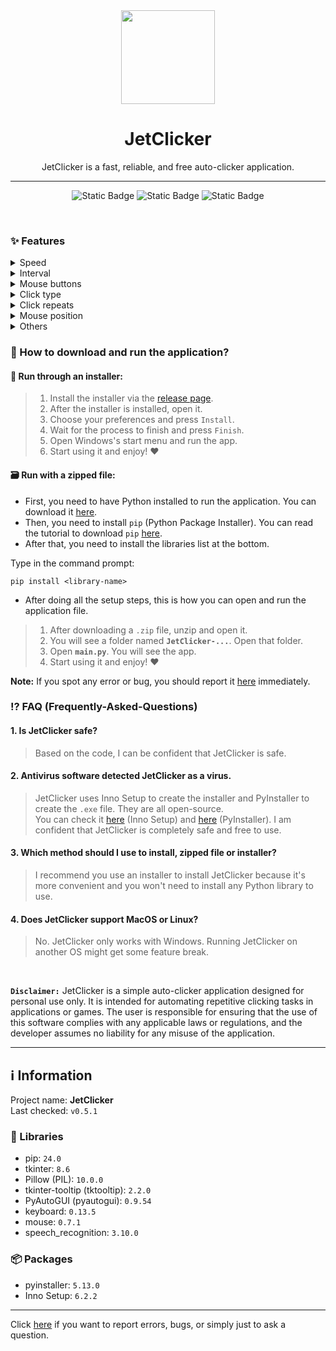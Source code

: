 <div align="center">
  <img src="assets/icons/logo.ico" width="150" height="auto">
  <h1>JetClicker</h1>
  <p>JetClicker is a fast, reliable, and free auto-clicker application.</p>
  <hr>
  
  ![Static Badge](https://img.shields.io/badge/0.5.1-blue?style=for-the-badge&label=Version)
  ![Static Badge](https://img.shields.io/badge/beta-yellow?style=for-the-badge&label=Status)
  ![Static Badge](https://img.shields.io/badge/MIT-green?style=for-the-badge&label=license&link=https%3A%2F%2Fgithub.com%2FItsHungg%2FJetClicker%2Fblob%2Fc9e6166835c47703e5da397176f03a7b247d7f8e%2FLICENSE.txt)

</div>

<br>

### ✨ Features
<details>
  <summary>Speed</summary>
  
  - [x] Normal (>50 CPS)
  - [x] Fast (>150 CPS)
  - [x] Very fast (>250 CPS) *depends on your machine*
  - [ ] Super fast (>500 CPS)
  - [ ] Ultra fast (>1000 CPS)
</details>
<details>
  <summary>Interval</summary>

  - [x] Custom interval
  - [x] Random interval
  - [ ] Multiple custom intervals
</details>
<details>
  <summary>Mouse buttons</summary>

  - [x] 3 mouse buttons
  - [ ] 5 mouse buttons
  - [ ] 9 mouse buttons
</details>
<details>
  <summary>Click type</summary>

  - [x] Single click
  - [x] Double click
  - [x] Triple-click
  - [x] Scroll
</details>
<details>
  <summary>Click repeats</summary>

  - [x] Custom limited repeats
  - [x] Unlimited repeats
</details>
<details>
  <summary>Mouse position</summary>

  - [x] Current mouse position
  - [x] Custom mouse position
  - [x] Random mouse position
  - [x] Move mouse to image on detection
  - [ ] Multiple click points
</details>
<details>
  <summary>Others</summary>
    <details>
    <summary><i>Advanced settings</i></summary>

  - [x] Customizable wheel size when auto-scrolling
  - [x] Customizable accuracy of the image detection system
  - [x] Customizable click area range
    - [x] Preview supported
  - [x] Voice commands
    - [x] Start clicking
    - [x] Stop clicking
    - [ ] Other actions
  - [x] Non-button triggering
    - [x] Trigger via hotkey
    - [ ] Trigger via mouse buttons *(in development)*
    - [ ] Trigger via active windows
    - [ ] Trigger via mouse on specific area
  - [x] Fail-safe system
  - [x] Extra features
    - [x] Always on top
    - [x] Extra message dialogs
  - [ ] Specific clicking windows *(in development)*
  </details>

  - [x] Included with built-in extensions (mouse recorder, cps calculator)
  - [x] Customizable plugins
  - [ ] Export/Load mouse positions to/from files *(in development)*
  - [ ] Macro
</details>

### 🤔 How to download and run the application?
#### 💾 Run through an installer:
> 1. Install the installer via the [release page](https://github.com/ItsHungg/JetClicker/releases).
> 2. After the installer is installed, open it.
> 3. Choose your preferences and press `Install`.
> 4. Wait for the process to finish and press `Finish`.
> 5. Open Windows's start menu and run the app.
> 6. Start using it and enjoy! ❤️

#### 🗃️ Run with a zipped file:
* First, you need to have Python installed to run the application. You can download it [here](https://www.python.org/downloads/).<br>
* Then, you need to install `pip` (Python Package Installer). You can read the tutorial to download `pip` [here](https://pip.pypa.io/en/stable/installation/).<br>
* After that, you need to install the libraries list at the bottom.<br>

Type in the command prompt:
```
pip install <library-name>
```

* After doing all the setup steps, this is how you can open and run the application file.
> 1. After downloading a `.zip` file, unzip and open it.
> 2. You will see a folder named **`JetClicker-...`**. Open that folder.
> 3. Open **`main.py`**. You will see the app.
> 4. Start using it and enjoy! ❤️

**Note:** If you spot any error or bug, you should report it [here](https://github.com/ItsHungg/JetClicker/issues) immediately.

### ⁉️ FAQ (Frequently-Asked-Questions)
#### 1. Is JetClicker safe?
> Based on the code, I can be confident that JetClicker is safe.
#### 2. Antivirus software detected JetClicker as a virus.
> JetClicker uses Inno Setup to create the installer and PyInstaller to create the `.exe` file. They are all open-source.<br>You can check it [here](https://github.com/jrsoftware/issrc) (Inno Setup) and [here](https://github.com/pyinstaller/pyinstaller) (PyInstaller). I am confident that JetClicker is completely safe and free to use.
#### 3. Which method should I use to install, zipped file or installer?
> I recommend you use an installer to install JetClicker because it's more convenient and you won't need to install any Python library to use.
#### 4. Does JetClicker support MacOS or Linux?
> No. JetClicker only works with Windows. Running JetClicker on another OS might get some feature break.
<br>

**`Disclaimer:`** JetClicker is a simple auto-clicker application designed for personal use only. It is intended for automating repetitive clicking tasks in applications or games. The user is responsible for ensuring that the use of this software complies with any applicable laws or regulations, and the developer assumes no liability for any misuse of the application.


<hr>

## ℹ️ Information
Project name: **JetClicker**<br>
Last checked: `v0.5.1`<br>

### 📃 Libraries
- pip:  `24.0`<br>
- tkinter: `8.6`
- Pillow (PIL): `10.0.0`
- tkinter-tooltip (tktooltip): `2.2.0`
- PyAutoGUI (pyautogui): `0.9.54`
- keyboard: `0.13.5`
- mouse: `0.7.1`
- speech_recognition: `3.10.0`
### 📦 Packages
- pyinstaller: `5.13.0`
- Inno Setup: `6.2.2`

<hr>

Click [here](https://github.com/ItsHungg/JetClicker/issues) if you want to report errors, bugs, or simply just to ask a question.
